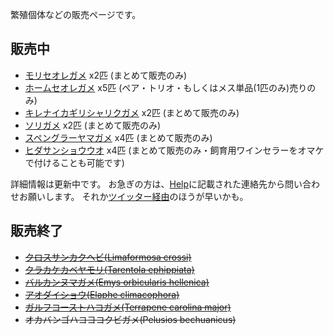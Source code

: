 ---
---

繁殖個体などの販売ページです。

## 販売中

* [モリセオレガメ](/shopping/creatures/kinixys-erosa) x2匹 (まとめて販売のみ)
* [ホームセオレガメ](/shopping/creatures/kinixys-homeana) x5匹 (ペア・トリオ・もしくはメス単品(1匹のみ)売りのみ)
* [キレナイカギリシャリクガメ](/shopping/creatures/testudo-graeca-cyrenaica) x2匹 (まとめて販売のみ)
* [ソリガメ](/shopping/creatures/chersina-angulata) x2匹 (まとめて販売のみ)
* [スペングラーヤマガメ](/shopping/creatures/geoemyda-spengleri) x4匹 (まとめて販売のみ)
* [ヒダサンショウウオ](/shopping/creatures/hynobius-kimurae) x4匹 (まとめて販売のみ・飼育用ワインセラーをオマケで付けることも可能です)

詳細情報は更新中です。
お急ぎの方は、[Help](https://ikimonooki.com/help/)に記載された連絡先から問い合わせお願いします。
それか[ツイッター経由](https://twitter.com/ikimonooki)のほうが早いかも。

## 販売終了

* ~~[クロスサンカクヘビ(Limaformosa crossi)](/shopping/creatures/limaformosa-crossi)~~
* ~~[クラカケカベヤモリ(Tarentola ephippiata)](/shopping/creatures/tarentola-ephippiata)~~
* ~~[バルカンヌマガメ(Emys orbicularis hellenica)](/shopping/creatures/emys-orbicularis-hellenica)~~
* ~~[アオダイショウ(Elaphe climacophora)](/shopping/creatures/elaphe-climacophora)~~
* ~~[ガルフコーストハコガメ(Terrapene carolina major)](/shopping/creatures/terrapene-carolina-major)~~
* ~~オカバンゴハコヨコクビガメ(Pelusios bechuanicus)~~
